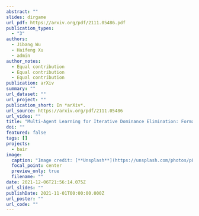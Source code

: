 ```yaml
---
abstract: ""
slides: dirgame
url_pdf: https://arxiv.org/pdf/2111.05486.pdf
publication_types:
  - "3"
authors:
  - Jibang Wu
  - Haifeng Xu
  - admin
author_notes:
  - Equal contribution
  - Equal contribution
  - Equal contribution
publication: arXiv
summary: ""
url_dataset: ""
url_project: ""
publication_short: In *arXiv*.
url_source: https://arxiv.org/pdf/2111.05486
url_video: ""
title: "Multi-Agent Learning for Iterative Dominance Elimination: Formal Barriers and New Algorithms"
doi: ""
featured: false
tags: []
projects:
  - bair
image:
  caption: "Image credit: [**Unsplash**](https://unsplash.com/photos/pLCdAaMFLTE)"
  focal_point: center
  preview_only: true
  filename: ""
date: 2021-12-06T21:56:14.075Z
url_slides: ""
publishDate: 2021-11-01T00:00:00.000Z
url_poster: ""
url_code: ""
---
```

